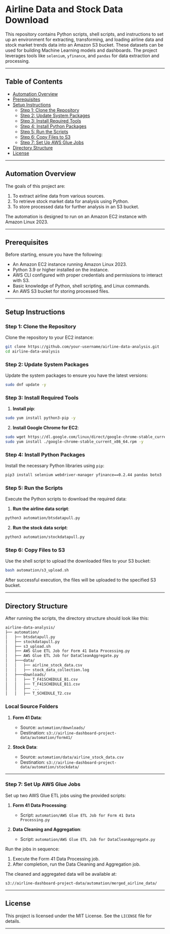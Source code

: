 # Airline Data and Stock Data Download

This repository contains Python scripts, shell scripts, and instructions to set up an environment for extracting, transforming, and loading airline data and stock market trends data into an Amazon S3 bucket. These datasets can be used for building Machine Learning models and dashboards. The project leverages tools like `selenium`, `yfinance`, and `pandas` for data extraction and processing.

---

## Table of Contents
- [Automation Overview](#automation-overview)
- [Prerequisites](#prerequisites)
- [Setup Instructions](#setup-instructions)
  - [Step 1: Clone the Repository](#step-1-clone-the-repository)
  - [Step 2: Update System Packages](#step-2-update-system-packages)
  - [Step 3: Install Required Tools](#step-3-install-required-tools)
  - [Step 4: Install Python Packages](#step-4-install-python-packages)
  - [Step 5: Run the Scripts](#step-5-run-the-scripts)
  - [Step 6: Copy Files to S3](#step-6-copy-files-to-s3)
  - [Step 7: Set Up AWS Glue Jobs](#step-7-set-up-aws-glue-jobs)
- [Directory Structure](#directory-structure)
- [License](#license)

---

## Automation Overview

The goals of this project are:
1. To extract airline data from various sources.
2. To retrieve stock market data for analysis using Python.
3. To store processed data for further analysis in an S3 bucket.

The automation is designed to run on an Amazon EC2 instance with Amazon Linux 2023.

---

## Prerequisites

Before starting, ensure you have the following:
- An Amazon EC2 instance running Amazon Linux 2023.
- Python 3.9 or higher installed on the instance.
- AWS CLI configured with proper credentials and permissions to interact with S3.
- Basic knowledge of Python, shell scripting, and Linux commands.
- An AWS S3 bucket for storing processed files.

---

## Setup Instructions

### Step 1: Clone the Repository
Clone the repository to your EC2 instance:
```bash
git clone https://github.com/your-username/airline-data-analysis.git
cd airline-data-analysis
```

### Step 2: Update System Packages
Update the system packages to ensure you have the latest versions:
```bash
sudo dnf update -y
```

### Step 3: Install Required Tools
1. **Install pip**:
```bash
sudo yum install python3-pip -y
```

2. **Install Google Chrome for EC2**:
```bash
sudo wget https://dl.google.com/linux/direct/google-chrome-stable_current_x86_64.rpm
sudo yum install ./google-chrome-stable_current_x86_64.rpm -y
```

### Step 4: Install Python Packages
Install the necessary Python libraries using `pip`:
```bash
pip3 install selenium webdriver-manager yfinance==0.2.44 pandas boto3
```

### Step 5: Run the Scripts
Execute the Python scripts to download the required data:
1. **Run the airline data script**:
```bash
python3 automation/btsdatapull.py
```

2. **Run the stock data script**:
```bash
python3 automation/stockdatapull.py
```

### Step 6: Copy Files to S3
Use the shell script to upload the downloaded files to your S3 bucket:
```bash
bash automation/s3_upload.sh
```
After successful execution, the files will be uploaded to the specified S3 bucket.

---

## Directory Structure

After running the scripts, the directory structure should look like this:

```bash
airline-data-analysis/
├── automation/
│   ├── btsdatapull.py
│   ├── stockdatapull.py
│   ├── s3_upload.sh
│   ├── AWS Glue ETL Job for Form 41 Data Processing.py
│   ├── AWS Glue ETL Job for DataCleanAggregate.py
│   ├───data/
│   │   ├── airline_stock_data.csv
│   │   ├── stock_data_collection.log
│   ├───downloads/
│   │   ├── T_F41SCHEDULE_B1.csv
│   │   ├── T_F41SCHEDULE_B11.csv
│   │   ├── ...
│   │   ├── T_SCHEDULE_T2.csv
```

### Local Source Folders
1. **Form 41 Data**:
   - Source: `automation/downloads/`
   - Destination: `s3://airline-dashboard-project-data/automation/form41/`

2. **Stock Data**:
   - Source: `automation/data/airline_stock_data.csv`
   - Destination: `s3://airline-dashboard-project-data/automation/stockdata/`

---

### Step 7: Set Up AWS Glue Jobs
Set up two AWS Glue ETL jobs using the provided scripts:
1. **Form 41 Data Processing**:
   - Script: `automation/AWS Glue ETL Job for Form 41 Data Processing.py`

2. **Data Cleaning and Aggregation**:
   - Script: `automation/AWS Glue ETL Job for DataCleanAggregate.py`

Run the jobs in sequence:
1. Execute the Form 41 Data Processing job.
2. After completion, run the Data Cleaning and Aggregation job.

The cleaned and aggregated data will be available at:
```
s3://airline-dashboard-project-data/automation/merged_airline_data/
```

---

## License

This project is licensed under the MIT License. See the `LICENSE` file for details.

---

